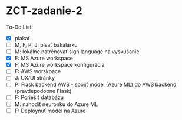 # ZCT-zadanie-2
To-Do List:
  - [x] plakať
  - [ ] M, F, P, J: písať bakalárku
  - [ ] M: lokálne natrénovať sign language na vyskúšanie
  - [x] F: MS Azure workspace
  - [x] F: MS Azure workspace konfigurácia
  - [ ] F: AWS worskpace
  - [ ] J: UX/UI stránky
  - [ ] P: Flask backend AWS - spojiť model (Azure ML) do AWS backend (pravdepodobne Flask)
  - [ ] F: Poriešiť databázu
  - [ ] M: nahodiť neurónku do Azure ML
  - [ ] F: Deploynúť model na Azure

